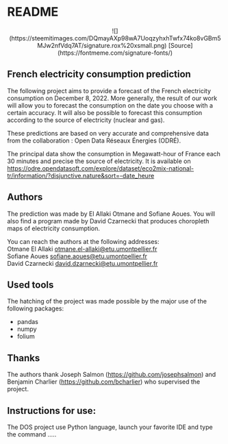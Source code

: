 # README

<center>
![](https://steemitimages.com/DQmayAXp98wA7UoqzyhxhTwfx74ko8vGBm5MJw2nfVdq7AT/signature.rox%20xsmall.png)
[Source](https://fontmeme.com/signature-fonts/)
</center>

## French electricity consumption prediction

The following project aims to provide a forecast of the French electricity consumption on December 8, 2022.
More generally, the result of our work will allow you to forecast the consumption on the date you choose with a certain accuracy.
It will also be possible to forecast this consumption according to the source of electricity (nuclear and gas).

These predictions are based on very accurate and comprehensive data from the collaboration : Open Data Réseaux Énergies (ODRÉ).

The principal data show the consumption in Megawatt-hour of France each 30 minutes and precise the source of electricity.
It is available on https://odre.opendatasoft.com/explore/dataset/eco2mix-national-tr/information/?disjunctive.nature&sort=-date_heure

## Authors

The prediction was made by El Allaki Otmane and Sofiane Aoues.
You will also find a program made by David Czarnecki that produces choropleth maps of electricity consumption.

You can reach the authors at the following addresses: <br/>
Otmane El Allaki otmane.el-allaki@etu.umontpellier.fr <br/>
Sofiane Aoues  sofiane.aoues@etu.umontpellier.fr <br/>
David Czarnecki  david.dzarnecki@etu.umontpellier.fr

## Used tools

The hatching of the project was made possible by the major use of the following packages:
- pandas
- numpy
- folium

## Thanks

The authors thank Joseph Salmon (https://github.com/josephsalmon) and Benjamin Charlier (https://github.com/bcharlier) who supervised the project.

## Instructions for use:

The DOS project use Python language, launch your favorite IDE and type the command .....
